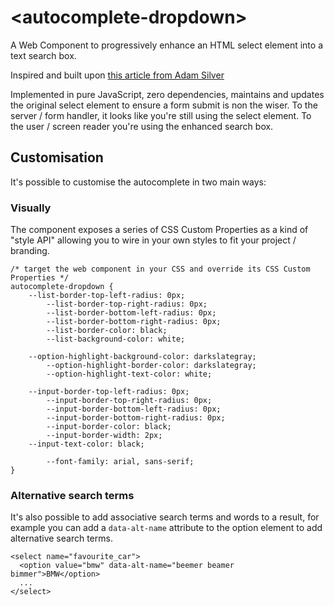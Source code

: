 # &lt;autocomplete-dropdown&gt;

A Web Component to progressively enhance an HTML select element into a text search box.

Inspired and built upon [this article from Adam Silver](https://adamsilver.io/blog/building-an-accessible-autocomplete-control/)

Implemented in pure JavaScript, zero dependencies, maintains and updates the original select element to ensure a form submit is non the wiser. To the server / form handler, it looks like you're still using the select element. To the user / screen reader you're using the enhanced search box.

## Customisation

It's possible to customise the autocomplete in two main ways:

### Visually

The component exposes a series of CSS Custom Properties as a kind of "style API" allowing you to wire in your own styles to fit your project / branding.

```
/* target the web component in your CSS and override its CSS Custom Properties */
autocomplete-dropdown {
	--list-border-top-left-radius: 0px;
    	--list-border-top-right-radius: 0px;
    	--list-border-bottom-left-radius: 0px;
    	--list-border-bottom-right-radius: 0px;
    	--list-border-color: black;
    	--list-background-color: white;

	--option-highlight-background-color: darkslategray;
    	--option-highlight-border-color: darkslategray;
    	--option-highlight-text-color: white;

	--input-border-top-left-radius: 0px;
    	--input-border-top-right-radius: 0px;
    	--input-border-bottom-left-radius: 0px;
    	--input-border-bottom-right-radius: 0px;
    	--input-border-color: black;
    	--input-border-width: 2px;
	--input-text-color: black;

    	--font-family: arial, sans-serif;
}
```

### Alternative search terms

It's also possible to add associative search terms and words to a result, for example you can add a `data-alt-name` attribute to the option element to add alternative search terms.

```
<select name="favourite_car">
  <option value="bmw" data-alt-name="beemer beamer bimmer">BMW</option>
  ...
</select>
```


